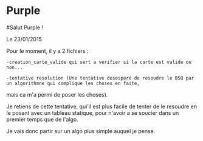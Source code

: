 # Purple

#Salut Purple !

Le 23/01/2015

Pour le moment, il y a 2 fichiers :

    -creation_carte_valide qui sert a verifier si la carte est valide ou non...
    
    -tentative resolution (Une tentative desesperé de resoudre le BSQ par un algorithmne qui complique les choses en faite,
mais ca m'a permi de poser les choses).

Je retiens de cette tentative, qui'il est plus facile de tenter de le resoudre en le posant avec un tableau statique, pour n'avoir
a se soucier dans un premier temps que de l'algo.

Je vais donc partir sur un algo plus simple auquel je pense.
